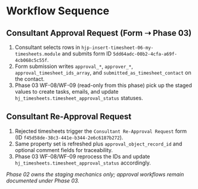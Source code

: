 # Workflow Sequence

## Consultant Approval Request (Form ➝ Phase 03)
1. Consultant selects rows in `hjp-insert-timesheet-06-my-timesheets.module` and submits form ID `5dd64adc-00b2-4cfa-a69f-4cb068c5c55f`.
2. Form submission writes `approval_*`, `approver_*`, `approval_timesheet_ids_array`, and `submitted_as_timesheet_contact` on the contact.
3. Phase 03 WF-08/WF-09 (read-only from this phase) pick up the staged values to create tasks, emails, and update `hj_timesheets.timesheet_approval_status` statuses.

## Consultant Re-Approval Request
1. Rejected timesheets trigger the `Consultant Re-Approval Request` form (ID `f45d58de-38c3-441e-b344-2e6c6187b272`).
2. Same property set is refreshed plus `approval_object_record_id` and optional comment fields for traceability.
3. Phase 03 WF-08/WF-09 reprocess the IDs and update `hj_timesheets.timesheet_approval_status` accordingly.

_Phase 02 owns the staging mechanics only; approval workflows remain documented under Phase 03._
